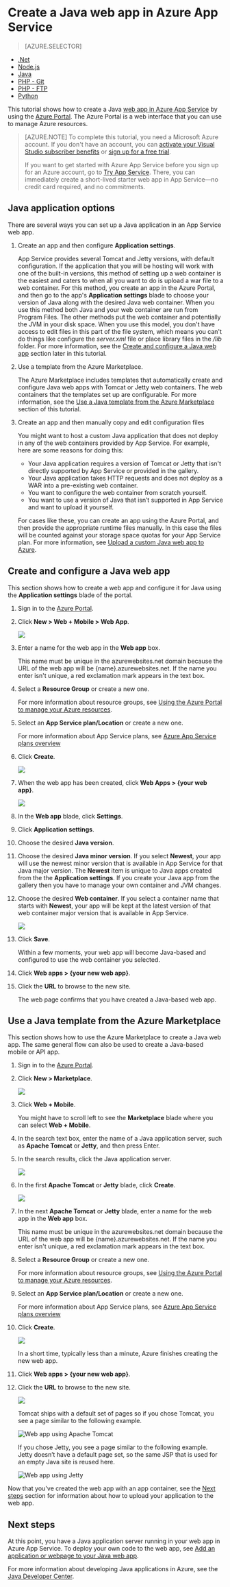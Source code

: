 <properties
	pageTitle="Create a Java web app in Azure App Service | Microsoft Azure"
	description="This tutorial shows you how to deploy a Java web app to Azure App Service."
	services="app-service\web"
	documentationCenter="java"
	authors="rmcmurray"
	manager="wpickett"
	editor=""/>
<tags
	ms.service="app-service-web"
	ms.workload="web"
	ms.tgt_pltfrm="na"
	ms.devlang="Java"
	ms.topic="hero-article"
	ms.date="03/04/2016"
	ms.author="robmcm"/>

# Create a Java web app in Azure App Service

> [AZURE.SELECTOR]
- [.Net](web-sites-dotnet-get-started.md)
- [Node.js](web-sites-nodejs-develop-deploy-mac.md)
- [Java](web-sites-java-get-started.md)
- [PHP - Git](web-sites-php-mysql-deploy-use-git.md)
- [PHP - FTP](web-sites-php-mysql-deploy-use-ftp.md)
- [Python](web-sites-python-ptvs-django-mysql.md)

This tutorial shows how to create a Java [web app in Azure App Service](http://go.microsoft.com/fwlink/?LinkId=529714) by using the [Azure Portal](https://portal.azure.com/). The Azure Portal is a web interface that you can use to manage Azure resources.

> [AZURE.NOTE] To complete this tutorial, you need a Microsoft Azure account. If you don't have an account, you can [activate your Visual Studio subscriber benefits] or [sign up for a free trial].
>
> If you want to get started with Azure App Service before you sign up for an Azure account, go to [Try App Service]. There, you can immediately create a short-lived starter web app in App Service—no credit card required, and no commitments.

## Java application options

There are several ways you can set up a Java application in an App Service web app. 

1. Create an app and then configure **Application settings**.

	App Service provides several Tomcat and Jetty versions, with default configuration. If the application that you will be hosting will work with one of the built-in versions, this method of setting up a web container is the easiest and caters to when all you want to do is upload a war file to a web container. For this method, you create an app in the Azure Portal, and then go to the app's **Application settings** blade to choose your version of Java along with the desired Java web container. When you use this method both Java and your web container are run from Program Files.  The other methods put the web container and potentially the JVM in your disk space.  When you use this model, you don't have access to edit files in this part of the file system, which means you can't do things like configure the *server.xml* file or place library files in the */lib* folder.  For more information, see the [Create and configure a Java web app](#appsettings) section later in this tutorial.  
	
2. Use a template from the Azure Marketplace.

	The Azure Marketplace includes templates that automatically create and configure Java web apps with Tomcat or Jetty web containers. The web containers that the templates set up are configurable. For more information, see the [Use a Java template from the Azure Marketplace](#marketplace) section of this tutorial.
 
  
3. Create an app and then manually copy and edit configuration files 

	You might want to host a custom Java application that does not deploy in any of the web containers provided by App Service.  For example, here are some reasons for doing this:
	
	* Your Java application requires a version of Tomcat or Jetty that isn't directly supported by App Service or provided in the gallery.
	* Your Java application takes HTTP requests and does not deploy as a WAR into a pre-existing web container.
	* You want to configure the web container from scratch yourself. 
	* You want to use a version of Java that isn’t supported in App Service and want to upload it yourself.

	For cases like these, you can create an app using the Azure Portal, and then provide the appropriate runtime files manually. In this case the files will be counted against your storage space quotas for your App Service plan. For more information, see [Upload a custom Java web app to Azure](web-sites-java-custom-upload.md).

## <a name="portal"></a> Create and configure a Java web app

This section shows how to create a web app and configure it for Java using the **Application settings** blade of the portal.

1. Sign in to the [Azure Portal](https://portal.azure.com/).

2. Click **New > Web + Mobile > Web App**.

	![](./media/web-sites-java-get-started/newwebapp.png)

4. Enter a name for the web app in the **Web app** box.

	This name must be unique in the azurewebsites.net domain because the URL of the web app will be {name}.azurewebsites.net. If the name you enter isn't unique, a red exclamation mark appears in the text box.

5. Select a **Resource Group** or create a new one.

	For more information about resource groups, see [Using the Azure Portal to manage your Azure resources](../resource-group-portal.md).

6. Select an **App Service plan/Location** or create a new one.

	For more information about App Service plans, see [Azure App Service plans overview](../azure-web-sites-web-hosting-plans-in-depth-overview.md)

7. Click **Create**.

	![](./media/web-sites-java-get-started/newwebapp2.png)
 
8. When the web app has been created, click **Web Apps > {your web app}**.
 
	![](./media/web-sites-java-get-started/selectwebapp.png)

9. In the **Web app** blade, click **Settings**.

10. Click **Application settings**.

11. Choose the desired **Java version**. 

12. Choose the desired **Java minor version**.  If you select **Newest**, your app will use the newest minor version that is available in App Service for that Java major version.  The **Newest** item is unique to Java apps created from the the **Application settings**.  If you create your Java app from the gallery then you have to manage your own container and JVM changes.  

12. Choose the desired **Web container**. If you select a container name that starts with **Newest**, your app will be kept at the latest version of that web container major version that is available in App Service. 

	![](./media/web-sites-java-get-started/versions.png)

13. Click **Save**.

	Within a few moments, your web app will become Java-based and configured to use the web container you selected.

14. Click **Web apps > {your new web app}**.

15. Click the **URL** to browse to the new site.

	The web page confirms that you have created a Java-based web app.


## <a name="marketplace"></a> Use a Java template from the Azure Marketplace

This section shows how to use the Azure Marketplace to create a Java web app.  The same general flow can also be used to create a Java-based mobile or API app.  

1. Sign in to the [Azure Portal](https://portal.azure.com/).

2. Click **New > Marketplace**.

	![](./media/web-sites-java-get-started/newmarketplace.png)

3. Click **Web + Mobile**.

	You might have to scroll left to see the **Marketplace** blade where you can select **Web + Mobile**.

4. In the search text box, enter the name of a Java application server, such as **Apache Tomcat** or **Jetty**, and then press Enter.

5. In the search results, click the Java application server.

	![](./media/web-sites-java-get-started/webmobilejetty.png)

6. In the first **Apache Tomcat** or **Jetty** blade, click **Create**.

	![](./media/web-sites-java-get-started/jettyblade.png)

7. In the next **Apache Tomcat** or **Jetty** blade, enter a name for the web app in the **Web app** box.

	This name must be unique in the azurewebsites.net domain because the URL of the web app will be {name}.azurewebsites.net. If the name you enter isn't unique, a red exclamation mark appears in the text box.

8. Select a **Resource Group** or create a new one.

	For more information about resource groups, see [Using the Azure Portal to manage your Azure resources](../resource-group-portal.md).

9. Select an **App Service plan/Location** or create a new one.

	For more information about App Service plans, see [Azure App Service plans overview](../azure-web-sites-web-hosting-plans-in-depth-overview.md)

10. Click **Create**.

	![](./media/web-sites-java-get-started/jettyportalcreate2.png)

	In a short time, typically less than a minute, Azure finishes creating the new web app.

11. Click **Web apps > {your new web app}**.

12. Click the **URL** to browse to the new site.

	![](./media/web-sites-java-get-started/jettyurl.png)

	Tomcat ships with a default set of pages so if you chose Tomcat, you see a page similar to the following example.

	![Web app using Apache Tomcat](./media/web-sites-java-get-started/tomcat.png)

	If you chose Jetty, you see a page similar to the following example. Jetty doesn’t have a default page set, so the same JSP that is used for an empty Java site is reused here.

	![Web app using Jetty](./media/web-sites-java-get-started/jetty.png)

Now that you've created the web app with an app container, see the [Next steps](#next-steps) section for information about how to  upload your application to the web app.


## Next steps

At this point, you have a Java application server running in your web app in Azure App Service. To deploy your own code to the web app, see [Add an application or webpage to your Java web app](web-sites-java-add-app.md).

For more information about developing Java applications in Azure, see the [Java Developer Center](/develop/java/).

<!-- External Links -->
[activate your Visual Studio subscriber benefits]: http://go.microsoft.com/fwlink/?LinkId=623901
[sign up for a free trial]: http://go.microsoft.com/fwlink/?LinkId=623901
[Try App Service]: http://go.microsoft.com/fwlink/?LinkId=523751
